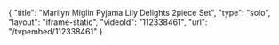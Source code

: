 {
    "title": "Marilyn Miglin Pyjama Lily Delights 2piece Set",
    "type": "solo",
    "layout": "iframe-static",
    "videoId": "112338461",
    "url": "\/tvpembed\/112338461"
}